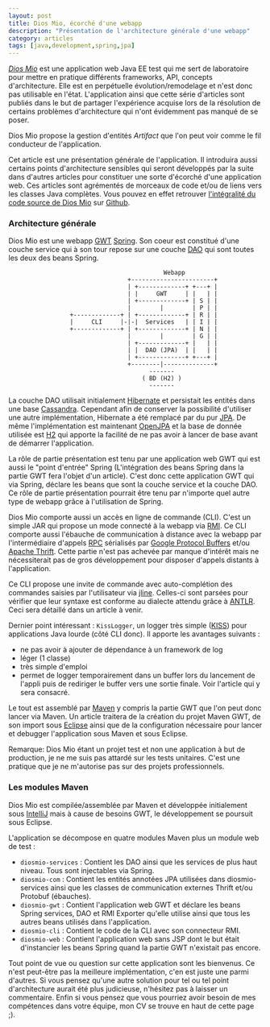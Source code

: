 ```yaml
---
layout: post
title: Dios Mio, écorché d'une webapp
description: "Présentation de l'architecture générale d'une webapp"
category: articles
tags: [java,development,spring,jpa]
---
```


[*Dios Mio*](https://github.com/galaux/diosmio) est une application web Java EE test qui me sert de laboratoire pour mettre en pratique différents frameworks, API, concepts d'architecture. Elle est en perpétuelle évolution/remodelage et n'est donc pas utilisable en l'état. L'application ainsi que cette série d'articles sont publiés dans le but de partager l'expérience acquise lors de la résolution de certains problèmes d'architecture qui n'ont évidemment pas manqué de se poser.

Dios Mio propose la gestion d'entités *Artifact* que l'on peut voir comme le fil conducteur de l'application.

Cet article est une présentation générale de l'application. Il introduira aussi certains points d'architecture sensibles qui seront développés par la suite dans d'autres articles pour constituer une sorte d'écorché d'une application web. Ces articles sont agrémentés de morceaux de code et/ou de liens vers les classes Java complètes. Vous pouvez en effet retrouver [l'intégralité du code source de Dios Mio](https://github.com/galaux/diosmio) sur [Github](https://github.com).

### Architecture générale

Dios Mio est une webapp [GWT](https://developers.google.com/web-toolkit/) [Spring](http://www.springsource.org/). Son coeur est constitué d'une couche service qui à son tour repose sur une couche [DAO](http://fr.wikipedia.org/wiki/Objet_d'acc%C3%A8s_aux_donn%C3%A9es) qui sont toutes les deux des beans Spring.

                                               Webapp
                                     +-----------------------+
                                     | +-------------+ +---+ |
                                     | |     GWT     | |   | |
                                     | +-------------+ | S | |
                                     |        |        | P | |
                     +-------------+ | +-------------+ | R | |
                     |     CLI     |-|-|  Services   | | I | |
                     +-------------+ | +-------------+ | N | |
                                     |        |        | G | |
                                     | +-------------+ |   | |
                                     | |  DAO (JPA)  | |   | |
                                     | +-------------+ +---+ |
                                     +--------|--------------+
                                           -------
                                         ( BD (H2) )
                                           -------

La couche DAO utilisait initialement [Hibernate](http://www.hibernate.org/) et persistait les entités dans une base [Cassandra](http://cassandra.apache.org/). Cependant afin de conserver la possibilité d'utiliser une autre implémentation, Hibernate a été remplacé par du pur [JPA](http://fr.wikipedia.org/wiki/Java_Persistence_API). De même l'implémentation est maintenant [OpenJPA](http://openjpa.apache.org/) et la base de donnée utilisée est [H2](http://www.h2database.com/html/main.html) qui apporte la facilité de ne pas avoir à lancer de base avant de démarrer l'application.

La rôle de partie présentation est tenu par une application web GWT qui est aussi le "point d'entrée" Spring (L'intégration des beans Spring dans la partie GWT fera l'objet d'un article). C'est donc cette application GWT qui via Spring, déclare les beans que sont la couche service et la couche DAO. Ce rôle de partie présentation pourrait être tenu par n'importe quel autre type de webapp grâce à l'utilisation de Spring.

Dios Mio comporte aussi un accès en ligne de commande (CLI). C'est un simple JAR qui propose un mode connecté à la webapp via [RMI](http://fr.wikipedia.org/wiki/RMI_(java)). Ce CLI comporte aussi l'ébauche de communication à distance avec la webapp par l'intermédiaire d'appels [RPC](http://fr.wikipedia.org/wiki/Remote_procedure_call) sérialisés par [Google Protocol Buffers](http://code.google.com/p/protobuf/) et/ou [Apache Thrift](http://thrift.apache.org/). Cette partie n'est pas achevée par manque d'intérêt mais ne nécessiterait pas de gros développement pour disposer d'appels distants à l'application.

Ce CLI propose une invite de commande avec auto-complétion des commandes saisies par l'utilisateur via [jline](http://jline.sourceforge.net/). Celles-ci sont parsées pour vérifier que leur syntaxe est conforme au dialecte attendu grâce à [ANTLR](http://www.antlr.org/). Ceci sera détaillé dans un article à venir.

Dernier point intéressant : `KissLogger`, un logger très simple ([K](http://fr.wikipedia.org/wiki/Principe_KISS)[I](http://fr.wikipedia.org/wiki/Kiss)[SS](http://fr.wikipedia.org/wiki/Principe_KISS)) pour applications Java lourde (côté CLI donc). Il apporte les avantages suivants :

-   ne pas avoir à ajouter de dépendance à un framework de log
-   léger (1 classe)
-   très simple d'emploi
-   permet de logger temporairement dans un buffer lors du lancement de l'appli puis de rediriger le buffer vers une sortie finale. Voir l'article qui y sera consacré.

Le tout est assemblé par [Maven](http://maven.apache.org/) y compris la partie GWT que l'on peut donc lancer via Maven. Un article traitera de la création du projet Maven GWT, de son import sous [Eclipse](http://www.eclipse.org/) ainsi que de la configuration nécessaire pour lancer et debugger l'application sous Maven et sous Eclipse.

Remarque: Dios Mio étant un projet test et non une application à but de production, je ne me suis pas attardé sur les tests unitaires. C'est une pratique que je ne m'autorise pas sur des projets professionnels.

### Les modules Maven

Dios Mio est compilée/assemblée par Maven et développée initialement sous [IntelliJ](http://www.jetbrains.com/idea/) mais à cause de besoins GWT, le développement se poursuit sous Eclipse.

L'application se décompose en quatre modules Maven plus un module web de test :

-   `diosmio-services` :
     Contient les DAO ainsi que les services de plus haut niveau. Tous sont injectables via Spring.
-   `diosmio-com` :
     Contient les entités annotées JPA utilisées dans diosmio-services ainsi que les classes de communication externes Thrift et/ou Protobuf (ébauches).
-   `diosmio-gwt` :
     Contient l'application web GWT et déclare les beans Spring services, DAO et RMI Exporter qu'elle utilise ainsi que tous les autres beans utilisés dans l'application.
-   `diosmio-cli` :
     Contient le code de la CLI avec son connecteur RMI.
-   `diosmio-web` :
     Contient l'application web sans JSP dont le but était d'instancier les beans Spring quand la partie GWT n'existait pas encore.

Tout point de vue ou question sur cette application sont les bienvenus. Ce n'est peut-être pas la meilleure implémentation, c'en est juste une parmi d'autres. Si vous pensez qu'une autre solution pour tel ou tel point d'architecture aurait été plus judicieuse, n'hésitez pas à laisser un commentaire. Enfin si vous pensez que vous pourriez avoir besoin de mes compétences dans votre équipe, mon CV se trouve en haut de cette page ;).
